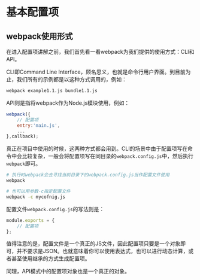 # 基本配置项

## webpack使用形式

在进入配置项讲解之前，我们首先看一看webpack为我们提供的使用方式：CLI和API。

CLI即Command Line Interface，顾名思义，也就是命令行用户界面。到目前为止，我们所有的示例都是以这种方式调用的，例如：

```sh
webpack example1.1.js bundle1.1.js
```

API则是指将webpack作为Node.js模块使用，例如：

```javascript
webpack({
	// 配置项
	entry:'main.js',
	...
},callback);
```

真正在项目中使用的时候，这两种方式都会用到。CLI的场景中由于配置项写在命令中会比较复杂，一般会将配置项写在同目录的`webpack.config.js`中，然后执行`webpack`即可。

```sh
# 执行时webpack会去寻找当前目录下的webpack.config.js当作配置文件使用
webpack

# 也可以用参数-c指定配置文件
webpack -c mycofnig.js
```

配置文件`webpack.config.js`的写法则是：

```javascript
module.exports = {
	// 配置项
};
```

值得注意的是，配置文件是一个真正的JS文件，因此配置项只要是一个对象即可，并不要求是JSON。也就意味着你可以使用表达式，也可以进行动态计算，或者甚至使用继承的方式生成配置项。

同理，API模式中的配置项对象也是一个真正的对象。
